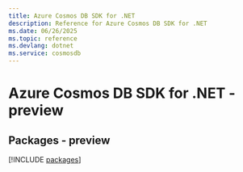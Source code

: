 ```yaml
---
title: Azure Cosmos DB SDK for .NET
description: Reference for Azure Cosmos DB SDK for .NET
ms.date: 06/26/2025
ms.topic: reference
ms.devlang: dotnet
ms.service: cosmosdb
---
```

# Azure Cosmos DB SDK for .NET - preview
## Packages - preview
[!INCLUDE [packages](cosmos-db-index.md)]